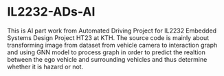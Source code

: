 # IL2232-ADs-AI
This is AI part work from Automated Driving Project for IL2232 Embedded Systems Design Project HT23 at KTH. The source code is mainly about transforming image from dataset from vehicle camera to interaction graph and using GNN model to process graph in order to predict the realtion between the ego vehicle and surrounding vehicles and thus determine whether it is hazard or not.
